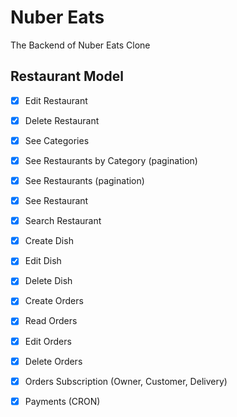 # Nuber Eats

The Backend of Nuber Eats Clone

## Restaurant Model

- [x] Edit Restaurant
- [x] Delete Restaurant
- [x] See Categories
- [x] See Restaurants by Category (pagination)

- [x] See Restaurants (pagination)
- [x] See Restaurant
- [x] Search Restaurant

- [x] Create Dish
- [x] Edit Dish
- [x] Delete Dish

- [x] Create Orders
- [x] Read Orders
- [x] Edit Orders
- [x] Delete Orders

- [x] Orders Subscription (Owner, Customer, Delivery)
- [x] Payments (CRON)
